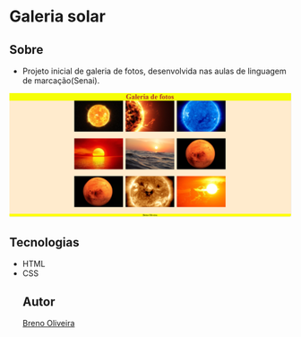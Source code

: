 # Galeria solar
## Sobre
- Projeto inicial de galeria de fotos, desenvolvida nas aulas de linguagem de marcação(Senai).

![](<Captura de tela 2025-04-03 181600.png>)

## Tecnologias
- HTML
- CSS
  ## Autor
  [Breno Oliveira](https://www.linkedin.com/in/breno-oliveira-assis-reis-203010351/)
